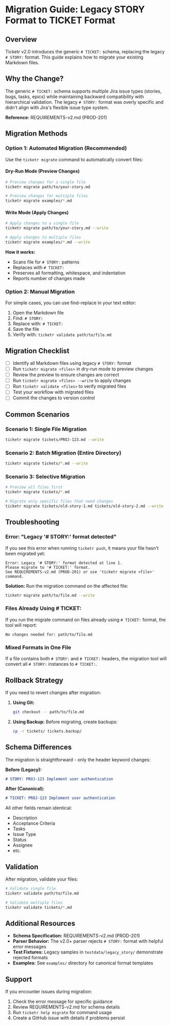 # Migration Guide: Legacy STORY Format to TICKET Format

## Overview

Ticketr v2.0 introduces the generic `# TICKET:` schema, replacing the legacy `# STORY:` format. This guide explains how to migrate your existing Markdown files.

## Why the Change?

The generic `# TICKET:` schema supports multiple Jira issue types (stories, bugs, tasks, epics) while maintaining backward compatibility with hierarchical validation. The legacy `# STORY:` format was overly specific and didn't align with Jira's flexible issue type system.

**Reference:** REQUIREMENTS-v2.md (PROD-201)

## Migration Methods

### Option 1: Automated Migration (Recommended)

Use the `ticketr migrate` command to automatically convert files:

#### Dry-Run Mode (Preview Changes)
```bash
# Preview changes for a single file
ticketr migrate path/to/your-story.md

# Preview changes for multiple files
ticketr migrate examples/*.md
```

#### Write Mode (Apply Changes)
```bash
# Apply changes to a single file
ticketr migrate path/to/your-story.md --write

# Apply changes to multiple files
ticketr migrate examples/*.md --write
```

**How it works:**
- Scans file for `# STORY:` patterns
- Replaces with `# TICKET:`
- Preserves all formatting, whitespace, and indentation
- Reports number of changes made

### Option 2: Manual Migration

For simple cases, you can use find-replace in your text editor:

1. Open the Markdown file
2. Find: `# STORY:`
3. Replace with: `# TICKET:`
4. Save the file
5. Verify with: `ticketr validate path/to/file.md`

## Migration Checklist

- [ ] Identify all Markdown files using legacy `# STORY:` format
- [ ] Run `ticketr migrate <files>` in dry-run mode to preview changes
- [ ] Review the preview to ensure changes are correct
- [ ] Run `ticketr migrate <files> --write` to apply changes
- [ ] Run `ticketr validate <files>` to verify migrated files
- [ ] Test your workflow with migrated files
- [ ] Commit the changes to version control

## Common Scenarios

### Scenario 1: Single File Migration
```bash
ticketr migrate tickets/PROJ-123.md --write
```

### Scenario 2: Batch Migration (Entire Directory)
```bash
ticketr migrate tickets/*.md --write
```

### Scenario 3: Selective Migration
```bash
# Preview all files first
ticketr migrate tickets/*.md

# Migrate only specific files that need changes
ticketr migrate tickets/old-story-1.md tickets/old-story-2.md --write
```

## Troubleshooting

### Error: "Legacy '# STORY:' format detected"

If you see this error when running `ticketr push`, it means your file hasn't been migrated yet:

```
Error: Legacy '# STORY:' format detected at line 1.
Please migrate to '# TICKET:' format.
See REQUIREMENTS-v2.md (PROD-201) or use 'ticketr migrate <file>' command.
```

**Solution:** Run the migration command on the affected file:
```bash
ticketr migrate path/to/file.md --write
```

### Files Already Using # TICKET:

If you run the migrate command on files already using `# TICKET:` format, the tool will report:
```
No changes needed for: path/to/file.md
```

### Mixed Formats in One File

If a file contains both `# STORY:` and `# TICKET:` headers, the migration tool will convert all `# STORY:` instances to `# TICKET:`.

## Rollback Strategy

If you need to revert changes after migration:

1. **Using Git:**
   ```bash
   git checkout -- path/to/file.md
   ```

2. **Using Backup:**
   Before migrating, create backups:
   ```bash
   cp -r tickets/ tickets.backup/
   ```

## Schema Differences

The migration is straightforward - only the header keyword changes:

**Before (Legacy):**
```markdown
# STORY: PROJ-123 Implement user authentication
```

**After (Canonical):**
```markdown
# TICKET: PROJ-123 Implement user authentication
```

All other fields remain identical:
- Description
- Acceptance Criteria
- Tasks
- Issue Type
- Status
- Assignee
- etc.

## Validation

After migration, validate your files:

```bash
# Validate single file
ticketr validate path/to/file.md

# Validate multiple files
ticketr validate tickets/*.md
```

## Additional Resources

- **Schema Specification:** REQUIREMENTS-v2.md (PROD-201)
- **Parser Behavior:** The v2.0+ parser rejects `# STORY:` format with helpful error messages
- **Test Fixtures:** Legacy samples in `testdata/legacy_story/` demonstrate rejected formats
- **Examples:** See `examples/` directory for canonical format templates

## Support

If you encounter issues during migration:
1. Check the error message for specific guidance
2. Review REQUIREMENTS-v2.md for schema details
3. Run `ticketr help migrate` for command usage
4. Create a GitHub issue with details if problems persist
